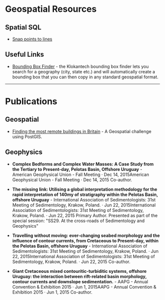 # Geospatial Resources

## Spatial SQL
- [Snap points to lines](https://gist.github.com/wriglz/3cf07095e032d9c03f5829f5c7239182)


## Useful Links
- [Bounding Box Finder](boundingbox.klokantech.com) - the Klokantech bounding box finder lets you search for a geography (city, state etc.) and will automatically create a bounding box that you can then copy in any standard geospatial format.

***

# Publications
## Geospatial
- [Finding the most remote buildings in Britain](https://medium.com/swlh/finding-the-most-remote-buildings-in-britain-8437cf29717d) - A Geospatial challenge using PostGIS.

## Geophysics
- **Complex Bedforms and Complex Water Masses: A Case Study from the Tertiary to Present-day, Pelotas Basin, Offshore Uruguay** - American Geophysical Union - Fall Meeting · Dec 14, 2015American Geophysical Union - Fall Meeting · Dec 14, 2015
Co-author.

- **The missing link: Utilising a global interpretation methodology for the rapid interpretation of 140my of stratigraphy within the Pelotas Basin, offshore Uruguay** - International Association of Sedimentologists: 31st Meeting of Sedimentology, Krakow, Poland. · Jun 22, 2015International Association of Sedimentologists: 31st Meeting of Sedimentology, Krakow, Poland. · Jun 22, 2015
Primary Author. Presented as part of the special session: "SS29. At the cross-roads of Sedimentology and Geophysics"

- **Travelling without moving: ever-changing seabed morphology and the influence of contour currents, from Cretaceous to Present-day, within the Pelotas Basin, offshore Uruguay** - International Association of Sedimentologists: 31st Meeting of Sedimentology, Krakow, Poland. · Jun 22, 2015International Association of Sedimentologists: 31st Meeting of Sedimentology, Krakow, Poland. · Jun 22, 2015
Co-author.

- **Giant Cretaceous mixed contouritic-turbiditic systems, offshore Uruguay: the interaction between rift-related basin morphology, contour currents and downslope sedimentation.** - AAPG - Annual Convention & Exhibition 2015 · Jun 1, 2015AAPG - Annual Convention & Exhibition 2015 · Jun 1, 2015
Co-author.
